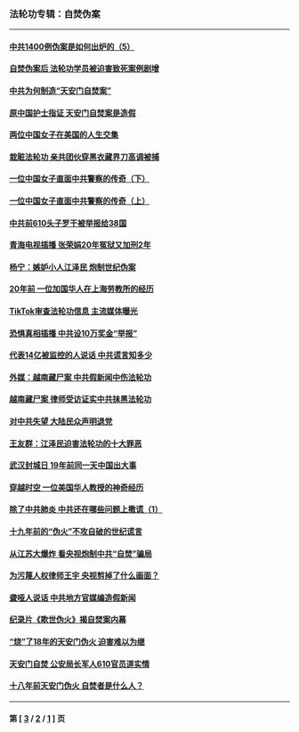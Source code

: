 ### 法轮功专辑：自焚伪案
---
#### [中共1400例伪案是如何出炉的（5）](../../pages/nf5562/n13226831.md?06190430) 
#### [自焚伪案后 法轮功学员被迫害致死案例剧增](../../pages/nf5562/n13190600.md?06190430) 
#### [中共为何制造“天安门自焚案”](../../pages/nf5562/n13183270.md?06190430) 
#### [原中国护士指证 天安门自焚案是造假](../../pages/nf5562/n13172289.md?06190430) 
#### [两位中国女子在美国的人生交集](../../pages/nf5562/n13156138.md?06190430) 
#### [栽赃法轮功 亲共团伙穿黑衣藏界刀高调被捕](../../pages/nf5562/n13073780.md?06190430) 
#### [一位中国女子直面中共警察的传奇（下）](../../pages/nf5562/n12989706.md?06190430) 
#### [一位中国女子直面中共警察的传奇（上）](../../pages/nf5562/n12985072.md?06190430) 
#### [中共前610头子罗干被举报给38国](../../pages/nf5562/n12975419.md?06190430) 
#### [青海电视插播 张荣娟20年冤狱又加刑2年](../../pages/nf5562/n12738166.md?06190430) 
#### [杨宁：嫉妒小人江泽民 炮制世纪伪案](../../pages/nf5562/n12724108.md?06190430) 
#### [20年前 一位加国华人在上海劳教所的经历](../../pages/nf5562/n12707932.md?06190430) 
#### [TikTok审查法轮功信息 主流媒体曝光](../../pages/nf5562/n12362336.md?06190430) 
#### [恐惧真相插播 中共设10万奖金“举报”](../../pages/nf5562/n12306396.md?06190430) 
#### [代表14亿被监控的人说话 中共谎言知多少](../../pages/nf5562/n12297484.md?06190430) 
#### [外媒：越南藏尸案 中共假新闻中伤法轮功](../../pages/nf5562/n12264411.md?06190430) 
#### [越南藏尸案 律师受访证实中共抹黑法轮功](../../pages/nf5562/n12261878.md?06190430) 
#### [对中共失望 大陆民众声明退党](../../pages/nf5562/n12187315.md?06190430) 
#### [王友群：江泽民迫害法轮功的十大罪恶](../../pages/nf5562/n12169074.md?06190430) 
#### [武汉封城日 19年前同一天中国出大事](../../pages/nf5562/n12150901.md?06190430) 
#### [穿越时空  一位美国华人教授的神奇经历](../../pages/nf5562/n12097460.md?06190430) 
#### [除了中共肺炎 中共还在哪些问题上撒谎（1）](../../pages/nf5562/n11955770.md?06190430) 
#### [十九年前的“伪火”不攻自破的世纪谎言](../../pages/nf5562/n11813238.md?06190430) 
#### [从江苏大爆炸 看央视炮制中共“自焚”骗局](../../pages/nf5562/n11140275.md?06190430) 
#### [为污蔑人权律师王宇 央视剪掉了什么画面？](../../pages/nf5562/n11130142.md?06190430) 
#### [聋哑人说话 中共地方官媒编造假新闻](../../pages/nf5562/n11006067.md?06190430) 
#### [纪录片《欺世伪火》揭自焚案内幕](../../pages/nf5562/n11002664.md?06190430) 
#### [“烧”了18年的天安门伪火 迫害难以为继](../../pages/nf5562/n10996660.md?06190430) 
#### [天安门自焚 公安局长军人610官员道实情](../../pages/nf5562/n10997098.md?06190430) 
#### [十八年前天安门伪火 自焚者是什么人？](../../pages/nf5562/n10996556.md?06190430) 

---
#### 第 [ [3](./3.md?06190430) / [2](./2.md?06190430) / [1](./1.md?06190430) ] 页
